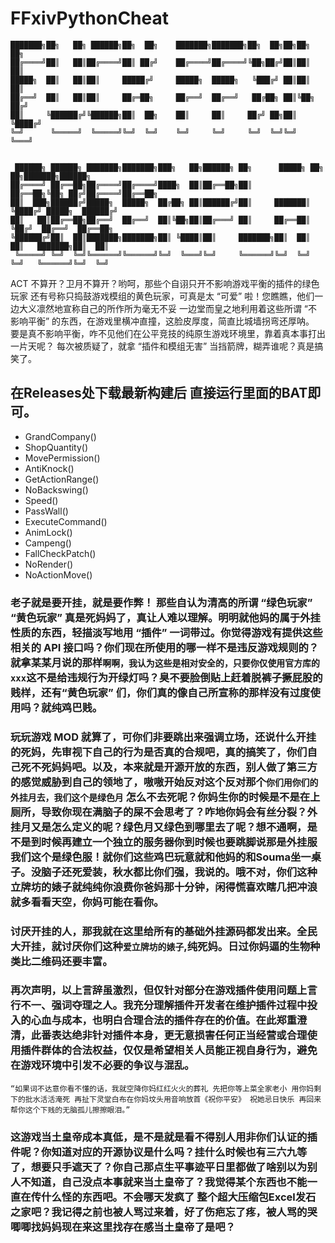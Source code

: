 # FFxivPythonCheat

```
███████╗██╗   ██╗ ██████╗██╗  ██╗    ███████╗███████╗██╗  ██╗██╗██╗   ██╗
██╔════╝██║   ██║██╔════╝██║ ██╔╝    ██╔════╝██╔════╝╚██╗██╔╝██║██║   ██║
█████╗  ██║   ██║██║     █████╔╝     █████╗  █████╗   ╚███╔╝ ██║██║   ██║
██╔══╝  ██║   ██║██║     ██╔═██╗     ██╔══╝  ██╔══╝   ██╔██╗ ██║╚██╗ ██╔╝
██║     ╚██████╔╝╚██████╗██║  ██╗    ██║     ██║     ██╔╝ ██╗██║ ╚████╔╝ 
╚═╝      ╚═════╝  ╚═════╝╚═╝  ╚═╝    ╚═╝     ╚═╝     ╚═╝  ╚═╝╚═╝  ╚═══╝   


 ██████╗ ██████╗ ███████╗███████╗███╗   ██╗██████╗ ██╗      █████╗ ██╗   ██╗███████╗██████╗ 
██╔════╝ ██╔══██╗██╔════╝██╔════╝████╗  ██║██╔══██╗██║     ██╔══██╗╚██╗ ██╔╝██╔════╝██╔══██╗
██║  ███╗██████╔╝█████╗  █████╗  ██╔██╗ ██║██████╔╝██║     ███████║ ╚████╔╝ █████╗  ██████╔╝
██║   ██║██╔══██╗██╔══╝  ██╔══╝  ██║╚██╗██║██╔═══╝ ██║     ██╔══██║  ╚██╔╝  ██╔══╝  ██╔══██╗
╚██████╔╝██║  ██║███████╗███████╗██║ ╚████║██║     ███████╗██║  ██║   ██║   ███████╗██║  ██║
 ╚═════╝ ╚═╝  ╚═╝╚══════╝╚══════╝╚═╝  ╚═══╝╚═╝     ╚══════╝╚═╝  ╚═╝   ╚═╝   ╚══════╝╚═╝  ╚═╝

 ```                                                                                        
ACT 不算开？卫月不算开？哟呵，那些个自诩只开不影响游戏平衡的插件的绿色玩家
还有号称只捣鼓游戏模组的黄色玩家，可真是太 “可爱” 啦！您瞧瞧，他们一边大义凛然地宣称自己的所作所为毫无不妥
一边堂而皇之地利用着这些所谓 “不影响平衡” 的东西，在游戏里横冲直撞，这脸皮厚度，简直比城墙拐弯还厚呐。
要是真不影响平衡，咋不见他们在公平竞技的纯原生游戏环境里，靠着真本事打出一片天呢？
每次被质疑了，就拿 “插件和模组无害” 当挡箭牌，糊弄谁呢？真是搞笑了。

## 在Releases处下载最新构建后 直接运行里面的BAT即可。
- GrandCompany()
- ShopQuantity()
- MovePermission()
- AntiKnock()
- GetActionRange()
- NoBackswing()
- Speed()
- PassWall()
- ExecuteCommand()
- AnimLock()
- Campeng()
- FallCheckPatch()
- NoRender()
- NoActionMove()

### 老子就是要开挂，就是要作弊！ 那些自认为清高的所谓 “绿色玩家” “黄色玩家” 真是死妈妈了，真让人难以理解。明明就他妈的属于外挂性质的东西，轻描淡写地用 “插件” 一词带过。你觉得游戏有提供这些相关的 API 接口吗？你们现在所使用的哪一样不是违反游戏规则的？就拿某某月说的那样`啊啊，我认为这些是相对安全的，只要你仅使用官方库的 xxx`这不是给违规行为开绿灯吗？臭不要脸倒贴上赶着脱裤子撅屁股的贱样，还有“黄色玩家” 们，你们真的像自己所宣称的那样没有过度使用吗？就纯鸡巴贱。
### 玩玩游戏 MOD 就算了，可你们非要跳出来强调立场，还说什么开挂的死妈，先审视下自己的行为是否真的合规吧，真的搞笑了，你们自己死不死妈妈吧。以及，本来就是开源开放的东西，别人做了第三方的感觉威胁到自己的领地了，嗷嗷开始反对这个反对那个`你们用你们的外挂月去，我们这个是绿色月` 怎么不去死呢？你妈生你的时候是不是在上厕所，导致你现在满脑子的屎不会思考了？咋地你妈会有丝分裂？外挂月又是怎么定义的呢？绿色月又绿色到哪里去了呢？想不通啊，是不是到时候再建立一个独立的服务器你到时候也要跳脚说那是外挂服我们这个是绿色服！就你们这些鸡巴玩意就和他妈的和Souma坐一桌子。没脑子还死爱装，秋水都比你们强，我说的。哦不对，你们这种立牌坊的婊子就纯纯你浪费你爸妈那十分钟，闲得慌喜欢瞎几把冲浪就多看看天空，你妈可能在看你。
### 讨厌开挂的人，那我就在这里给所有的基础外挂源码都发出来。全民大开挂，就讨厌你们这种`爱立牌坊的婊子`,纯死妈。日过你妈逼的生物种类比二维码还要丰富。
### 再次声明，以上言辞虽激烈，但仅针对部分在游戏插件使用问题上言行不一、强词夺理之人。我充分理解插件开发者在维护插件过程中投入的心血与成本，也明白合理合法的插件存在的价值。在此郑重澄清，此番表达绝非针对插件本身，更无意损害任何正当经营或合理使用插件群体的合法权益，仅仅是希望相关人员能正视自身行为，避免在游戏环境中引发不必要的争议与混乱。
``“如果词不达意你看不懂的话，我就空降你妈红红火火的葬礼 先把你等上菜全家老小 用你妈剩下的批水活活淹死 再扯下灵堂白布在你妈坟头用音响放首《祝你平安》 祝她忌日快乐 再回来帮你这个下贱的无脑孤儿擦擦眼泪。”``
### 这游戏当土皇帝成本真低，是不是就是看不得别人用非你们认证的插件呢？你知道对应的开源协议是什么吗？挂什么时候也有三六九等了，想要只手遮天了？你自己那点生平事迹平日里都做了啥别以为别人不知道，自己没点本事就来当土皇帝了？我觉得某个东西也不能一直在传什么怪的东西吧。不会哪天发疯了 整个超大压缩包Excel发石之家吧？我记得之前也被人骂过来着，好了伤疤忘了疼，被人骂的哭唧唧找妈妈现在来这里找存在感当土皇帝了是吧？